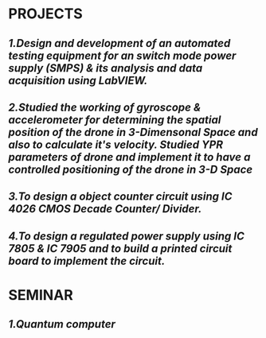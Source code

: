 # PROJECTS
## _1.Design and development of an automated testing equipment for an switch mode power supply (SMPS) & its analysis and 	data acquisition using LabVIEW._

## _2.Studied the working of gyroscope \& accelerometer for determining the spatial position of the drone in 3-Dimensonal Space and also to calculate it's velocity. Studied YPR parameters of drone and implement it to have a controlled positioning of the drone in 3-D Space_

## _3.To design a object counter circuit using IC 4026 CMOS Decade Counter/ Divider._

## _4.To design a regulated power supply using IC 7805 \& IC 7905 and to build a printed circuit board to implement the circuit._

# SEMINAR

## _1.Quantum computer_
